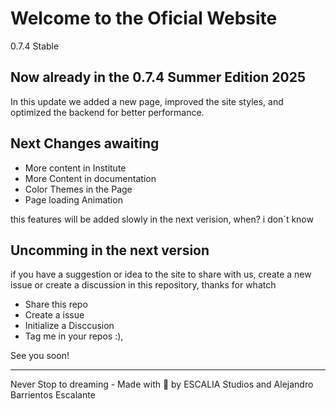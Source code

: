 # Welcome to the Oficial Website

0.7.4 Stable

## Now already in the 0.7.4 Summer Edition 2025

In this update we added a new page, improved the site styles, and optimized the backend for better performance.

## Next Changes awaiting

- More content in Institute
- More Content in documentation
- Color Themes in the Page
- Page loading Animation

this features will be added slowly in the next verision, when? i don´t know

## Uncomming in the next version

if you have a suggestion or idea to the site to share with us, create a new issue or create a discussion in this repository, thanks for whatch

- Share this repo
- Create a issue
- Initialize a Disccusion
- Tag me in your repos :),

See you soon!

---
Never Stop to dreaming - Made with 💖 by ESCALIA Studios and Alejandro Barrientos Escalante
